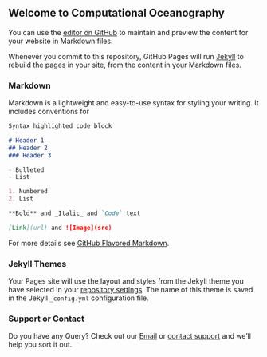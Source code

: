 ## Welcome to Computational Oceanography

You can use the [editor on GitHub](https://github.com/hafez-ahmad/website_page/edit/master/README.md) to maintain and preview the content for your website in Markdown files.

Whenever you commit to this repository, GitHub Pages will run [Jekyll](https://jekyllrb.com/) to rebuild the pages in your site, from the content in your Markdown files.

### Markdown

Markdown is a lightweight and easy-to-use syntax for styling your writing. It includes conventions for

```markdown
Syntax highlighted code block

# Header 1
## Header 2
### Header 3

- Bulleted
- List

1. Numbered
2. List

**Bold** and _Italic_ and `Code` text

[Link](url) and ![Image](src)
```

For more details see [GitHub Flavored Markdown](https://guides.github.com/features/mastering-markdown/).

### Jekyll Themes

Your Pages site will use the layout and styles from the Jekyll theme you have selected in your [repository settings](https://github.com/hafez-ahmad/website_page/settings). The name of this theme is saved in the Jekyll `_config.yml` configuration file.

### Support or Contact

Do you have any Query? Check out our [Email](hafezahmad100@gmail.com) or [contact support](hafezahmad100@gmail.com) and we’ll help you sort it out.
